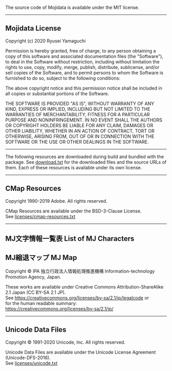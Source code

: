 The source code of Mojidata is available under the MIT license.

---

## Mojidata License

Copyright (c) 2020 Ryusei Yamaguchi

Permission is hereby granted, free of charge, to any person obtaining a copy
of this software and associated documentation files (the "Software"), to deal
in the Software without restriction, including without limitation the rights
to use, copy, modify, merge, publish, distribute, sublicense, and/or sell
copies of the Software, and to permit persons to whom the Software is
furnished to do so, subject to the following conditions:

The above copyright notice and this permission notice shall be included in all
copies or substantial portions of the Software.

THE SOFTWARE IS PROVIDED "AS IS", WITHOUT WARRANTY OF ANY KIND, EXPRESS OR
IMPLIED, INCLUDING BUT NOT LIMITED TO THE WARRANTIES OF MERCHANTABILITY,
FITNESS FOR A PARTICULAR PURPOSE AND NONINFRINGEMENT. IN NO EVENT SHALL THE
AUTHORS OR COPYRIGHT HOLDERS BE LIABLE FOR ANY CLAIM, DAMAGES OR OTHER
LIABILITY, WHETHER IN AN ACTION OF CONTRACT, TORT OR OTHERWISE, ARISING FROM,
OUT OF OR IN CONNECTION WITH THE SOFTWARE OR THE USE OR OTHER DEALINGS IN THE
SOFTWARE.

---

The following resources are downloaded during build and bundled with the
package. See [download.txt](download.txt) for the downloaded files and the source URLs of them.
Each of these resources is available under its own license.

---

## CMap Resources

Copyright 1990-2019 Adobe. All rights reserved.

CMap Resources are available under the BSD-3-Clause License.<br>
See [licenses/cmap-resources.txt](licenses/cmap-resources.txt)

---

## MJ文字情報一覧表 List of MJ Characters
## MJ縮退マップ MJ Map

Copyright © IPA 独立行政法人情報処理推進機構 Information-technology Promotion Agency, Japan.

These works are available under Creative Commons Attribution-ShareAlike 2.1 Japan (CC BY-SA 2.1 JP).<br>
See https://creativecommons.org/licenses/by-sa/2.1/jp/legalcode or<br>
for the human readable summary: https://creativecommons.org/licenses/by-sa/2.1/jp/

---

## Unicode Data Files

Copyright © 1991-2020 Unicode, Inc. All rights reserved.

Unicode Data Files are available under the Unicode License Agreement (Unicode-DFS-2016).<br>
See [licenses/unicode.txt](licenses/unicode.txt)
